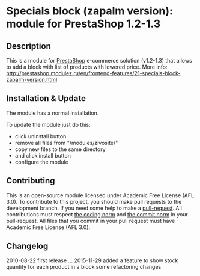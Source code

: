 Specials block (zapalm version): module for PrestaShop 1.2-1.3
======

Description
------------
This is a module for [PrestaShop][4] e-commerce solution (v1.2-1.3) that allows to add a block with list of products with lowered price.
More info: http://prestashop.modulez.ru/en/frontend-features/21-specials-block-zapalm-version.html

Installation & Update
------------
The module has a normal installation.

To update the module just do this:
 - click uninstall button
 - remove all files from "/modules/zivosite/"
 - copy new files to the same directory
 - and click install button
 - configure the module

Contributing
------------
This is an open-source module licensed under Academic Free License (AFL 3.0).
To contribute to this project, you should make pull requests to the development branch.
If you need some help to make a [pull-request][1].
All contributions must respect [the coding norm][2] and [the commit norm][3] in your pull-request.
All files that you commit in your pull request must have Academic Free License (AFL 3.0).

[1]: https://help.github.com/articles/using-pull-requests/
[2]: http://doc.prestashop.com/display/PS15/Coding+Standards
[3]: http://doc.prestashop.com/display/PS15/How+to+write+a+commit+message
[4]: http://prestashop.com/

Changelog
------------
2010-08-22
	first release
...
2015-11-29
	added a feature to show stock quantity for each product in a block
	some refactoring changes